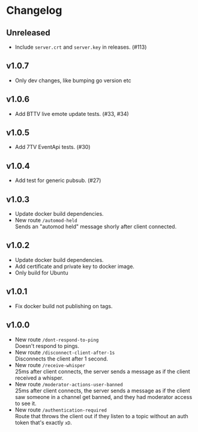# Changelog

## Unreleased

- Include `server.crt` and `server.key` in releases. (#113)

## v1.0.7

- Only dev changes, like bumping go version etc

## v1.0.6

- Add BTTV live emote update tests. (#33, #34)

## v1.0.5

- Add 7TV EventApi tests. (#30)

## v1.0.4

- Add test for generic pubsub. (#27)

## v1.0.3

- Update docker build dependencies.
- New route `/automod-held`  
  Sends an "automod held" message shorly after client connected.

## v1.0.2

- Update docker build dependencies.
- Add certificate and private key to docker image.
- Only build for Ubuntu

## v1.0.1

- Fix docker build not publishing on tags.

## v1.0.0

- New route `/dont-respond-to-ping`  
  Doesn't respond to pings.
- New route `/disconnect-client-after-1s`  
  Disconnects the client after 1 second.
- New route `/receive-whisper`  
  25ms after client connects, the server sends a message as if the client received a whisper.
- New route `/moderator-actions-user-banned`  
  25ms after client connects, the server sends a message as if the client saw someone in a channel get banned, and they had moderator access to see it.
- New route `/authentication-required`  
  Route that throws the client out if they listen to a topic without an auth token that's exactly `xD`.
